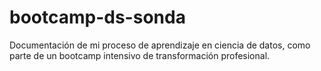 # bootcamp-ds-sonda
Documentación de mi proceso de aprendizaje en ciencia de datos, como parte de un bootcamp intensivo de transformación profesional.
